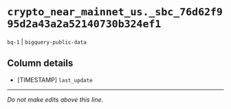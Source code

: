 # `crypto_near_mainnet_us._sbc_76d62f995d2a43a2a52140730b324ef1`
`bq-1` | `bigquery-public-data`

## Column details
* [TIMESTAMP] `last_update`

-------------------------------------------------------------------------------
*Do not make edits above this line.*

